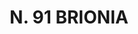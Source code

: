 ---
title: "N. 91 BRIONIA"
plant-name: "N. 91"
plant-number: "091"
plant-xml: "/assets/xml/plant091.xml"
plant-img1: "/assets/img/plant091_verso.jpg"
plant-img2: "/assets/img/plant091.jpg"
plant-title: "N. 91 BRIONIA"
plant-taxon-link: ""
plant-taxon-link: ""
layout: single-xml
---